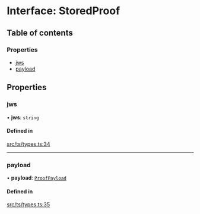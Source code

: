 # Interface: StoredProof

## Table of contents

### Properties

- [jws](StoredProof.md#jws)
- [payload](StoredProof.md#payload)

## Properties

### jws

• **jws**: `string`

#### Defined in

[src/ts/types.ts:34](https://gitlab.com/i3-market/code/wp3/t3.2/conflict-resolution/non-repudiation-protocol/-/blob/edf0692/src/ts/types.ts#L34)

___

### payload

• **payload**: [`ProofPayload`](ProofPayload.md)

#### Defined in

[src/ts/types.ts:35](https://gitlab.com/i3-market/code/wp3/t3.2/conflict-resolution/non-repudiation-protocol/-/blob/edf0692/src/ts/types.ts#L35)
